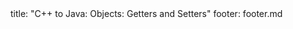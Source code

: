 <frontmatter>
title: "C++ to Java: Objects: Getters and Setters"
footer: footer.md
</frontmatter>

<include src="unit-inPage-asFlat.md" boilerplate />